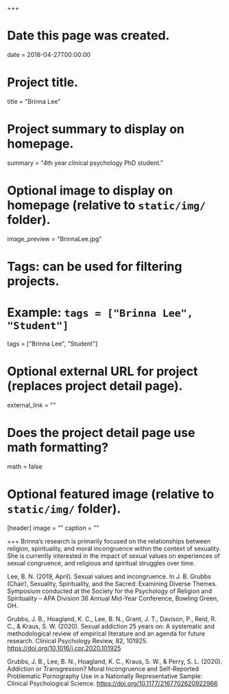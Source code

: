 +++
# Date this page was created.
date = 2016-04-27T00:00:00

# Project title.
title = "Brinna Lee"

# Project summary to display on homepage.
summary = "4th year clinical psychology PhD student."

# Optional image to display on homepage (relative to `static/img/` folder).
image_preview = "BrinnaLee.jpg"

# Tags: can be used for filtering projects.
# Example: `tags = ["Brinna Lee", "Student"]`
tags = ["Brinna Lee", "Student"]

# Optional external URL for project (replaces project detail page).
external_link = ""

# Does the project detail page use math formatting?
math = false

# Optional featured image (relative to `static/img/` folder).
[header]
image = ""
caption = ""

+++
Brinna’s research is primarily focused on the relationships between religion, spirituality, and moral incongruence within the context of sexuality. She is currently interested in the impact of sexual values on experiences of sexual congruence, and religious and spiritual struggles over time.

Lee, B. N. (2019, April). Sexual values and incongruence. In J. B. Grubbs (Chair), Sexuality, Spirituality, and the Sacred: Examining Diverse Themes. Symposium conducted at the Society for the Psychology of Religion and Spirituality – APA Division 36 Annual Mid-Year Conference, Bowling Green, OH.

Grubbs, J. B., Hoagland, K. C., Lee, B. N., Grant, J. T., Davison, P., Reid, R. C., & Kraus, S. W. (2020). Sexual addiction 25 years on: A systematic and methodological review of empirical literature and an agenda for future research. Clinical Psychology Review, 82, 101925. https://doi.org/10.1016/j.cpr.2020.101925

Grubbs, J. B., Lee, B. N., Hoagland, K. C., Kraus, S. W., & Perry, S. L. (2020). Addiction or Transgression? Moral Incongruence and Self-Reported Problematic Pornography Use in a Nationally Representative Sample: Clinical Psychological Science. https://doi.org/10.1177/2167702620922966

